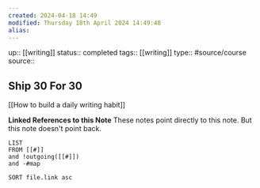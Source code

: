 ```yaml
---
created: 2024-04-18 14:49
modified: Thursday 18th April 2024 14:49:48
alias:
---
```

up::  [[writing]]
status:: completed
tags:: [[writing]]
type:: #source/course
source::

## Ship 30 For 30


[[How to build a daily writing habit]]

**Linked References to this Note**
These notes point directly to this note. But this note doesn't point back.
```dataview
LIST
FROM [[#]]
and !outgoing([[#]])
and -#map

SORT file.link asc
```
